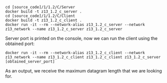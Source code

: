```
cd [source_code]/1/1.2/C/Server
docker build -t z13_1.2_c_server .
cd [source_code]/1/1.2/C/Client
docker build -t z13_1.2_c_client .
docker run -it --rm --network-alias z13_1.2_c_server --network z13_network --name z13_1.2_c_server z13_1.2_c_server
```
Server port is printed on the console, now we can run the client using the obtained port:
```
docker run -it --rm --network-alias z13_1.2_c_client --network z13_network --name z13_1.2_c_client z13_1.2_c_client z13_1.2_c_server [obtained_server_port]
```

As an output, we receive the maximum datagram length that we are looking for.